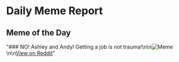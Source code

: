 # Daily Meme Report

## Meme of the Day
"### NO! Ashley and Andy! Getting a job is not trauma!\n\n![Meme](https://i.redd.it/678wr123cz4e1.png)\n\n[View on Reddit](https://redd.it/1h73hcv)"
